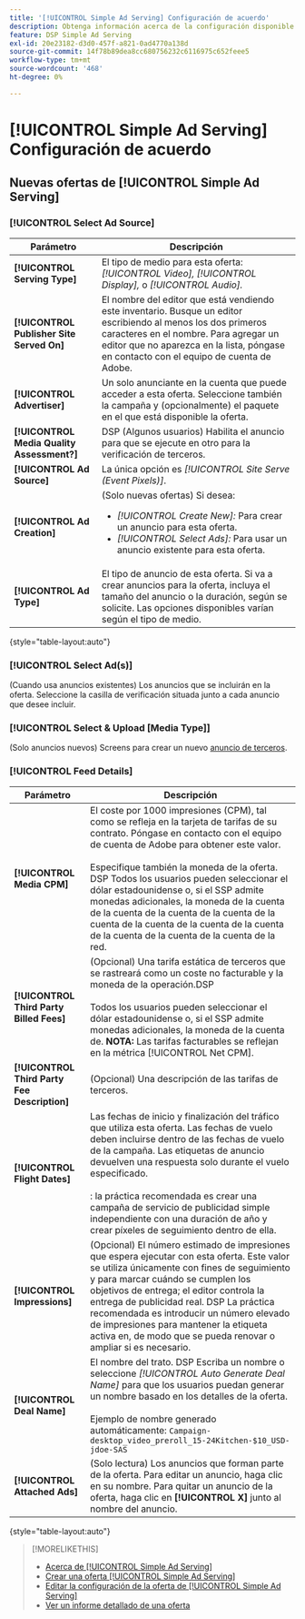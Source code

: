 ```yaml
---
title: '[!UICONTROL Simple Ad Serving] Configuración de acuerdo'
description: Obtenga información acerca de la configuración disponible para ofertas de [!UICONTROL Simple Ad Serving].
feature: DSP Simple Ad Serving
exl-id: 20e23182-d3d0-457f-a821-0ad4770a138d
source-git-commit: 14f78b89dea8cc680756232c6116975c652feee5
workflow-type: tm+mt
source-wordcount: '468'
ht-degree: 0%

---
```


# [!UICONTROL Simple Ad Serving] Configuración de acuerdo

## Nuevas ofertas de [!UICONTROL Simple Ad Serving]

### [!UICONTROL Select Ad Source]

| Parámetro | Descripción |
|-----------|-------------|
| **[!UICONTROL Serving Type]** | El tipo de medio para esta oferta: *[!UICONTROL Video],* *[!UICONTROL Display],* o *[!UICONTROL Audio].* |
| **[!UICONTROL Publisher Site Served On]** | El nombre del editor que está vendiendo este inventario. Busque un editor escribiendo al menos los dos primeros caracteres en el nombre. Para agregar un editor que no aparezca en la lista, póngase en contacto con el equipo de cuenta de Adobe. |
| **[!UICONTROL Advertiser]** | Un solo anunciante en la cuenta que puede acceder a esta oferta. Seleccione también la campaña y (opcionalmente) el paquete en el que está disponible la oferta. |
| **[!UICONTROL Media Quality Assessment?]** | DSP (Algunos usuarios) Habilita el anuncio para que se ejecute en otro para la verificación de terceros. <!-- Who can select this? It's disabled for me. Need to see if there are additional fields when this is enabled. --> |
| **[!UICONTROL Ad Source]** | La única opción es *[!UICONTROL Site Serve (Event Pixels)]*. |
| **[!UICONTROL Ad Creation]** | (Solo nuevas ofertas) Si desea:<ul><li>*[!UICONTROL Create New]:* Para crear un anuncio para esta oferta.</li><li>*[!UICONTROL Select Ads]:* Para usar un anuncio existente para esta oferta.</li></ul> |
| **[!UICONTROL Ad Type]** | El tipo de anuncio de esta oferta. Si va a crear anuncios para la oferta, incluya el tamaño del anuncio o la duración, según se solicite. Las opciones disponibles varían según el tipo de medio. |

{style="table-layout:auto"}

### [!UICONTROL Select Ad(s)]

(Cuando usa anuncios existentes) Los anuncios que se incluirán en la oferta. Seleccione la casilla de verificación situada junto a cada anuncio que desee incluir.

### [!UICONTROL Select & Upload [Media Type]]

(Solo anuncios nuevos) Screens para crear un nuevo [anuncio de terceros](/help/dsp/campaign-management/ads/ad-create-multiple.md).

### [!UICONTROL Feed Details]

| Parámetro | Descripción |
|-----------|-------------|
| **[!UICONTROL Media CPM]** | El coste por 1000 impresiones (CPM), tal como se refleja en la tarjeta de tarifas de su contrato. Póngase en contacto con el equipo de cuenta de Adobe para obtener este valor. <br><br>Especifique también la moneda de la oferta. DSP Todos los usuarios pueden seleccionar el dólar estadounidense o, si el SSP admite monedas adicionales, la moneda de la cuenta de la cuenta de la cuenta de la cuenta de la cuenta de la cuenta de la cuenta de la cuenta de la cuenta de la cuenta de la cuenta de la red. |
| **[!UICONTROL Third Party Billed Fees]** | (Opcional) Una tarifa estática de terceros que se rastreará como un coste no facturable y la moneda de la operación.DSP <br><br>Todos los usuarios pueden seleccionar el dólar estadounidense o, si el SSP admite monedas adicionales, la moneda de la cuenta de. **NOTA:** Las tarifas facturables se reflejan en la métrica [!UICONTROL Net CPM]. |
| **[!UICONTROL Third Party Fee Description]** | (Opcional) Una descripción de las tarifas de terceros. |
| **[!UICONTROL Flight Dates]** | Las fechas de inicio y finalización del tráfico que utiliza esta oferta. Las fechas de vuelo deben incluirse dentro de las fechas de vuelo de la campaña. Las etiquetas de anuncio devuelven una respuesta solo durante el vuelo especificado.<br><br>: la práctica recomendada es crear una campaña de servicio de publicidad simple independiente con una duración de año y crear píxeles de seguimiento dentro de ella. |
| **[!UICONTROL Impressions]** | (Opcional) El número estimado de impresiones que espera ejecutar con esta oferta. Este valor se utiliza únicamente con fines de seguimiento y para marcar cuándo se cumplen los objetivos de entrega; el editor controla la entrega de publicidad real. DSP La práctica recomendada es introducir un número elevado de impresiones para mantener la etiqueta activa en, de modo que se pueda renovar o ampliar si es necesario. |
| **[!UICONTROL Deal Name]** | El nombre del trato. DSP Escriba un nombre o seleccione *[!UICONTROL Auto Generate Deal Name]* para que los usuarios puedan generar un nombre basado en los detalles de la oferta.<br><br>Ejemplo de nombre generado automáticamente: `Campaign-desktop_video_preroll_15-24Kitchen-$10_USD-jdoe-SAS` |
| **[!UICONTROL Attached Ads]** | (Solo lectura) Los anuncios que forman parte de la oferta. Para editar un anuncio, haga clic en su nombre. Para quitar un anuncio de la oferta, haga clic en **[!UICONTROL X]** junto al nombre del anuncio. |

{style="table-layout:auto"}

<!-- 
## Existing Simple Ad Serving Deals

Changes aren't applied retroactively.
-->

<!-- completely different settings layout, so need a separate section for them -->

<!-- From Abhinav: Editable fields are Name, Start & End date, Impressions & CPM. Changes are not applied retroactively.

But I see:

| Parameter | Description |
|-----------|-------------|

| **[!UICONTROL Are you using Deal ID?] | (Read-only) Whether the deal was set up as a [!UICONTROL Deal ID] (*[!DNL Yes]*)  or a [!UICONTROL Simple Ad Serving] deal (*[!DNL No]*). |
| **[!UICONTROL Inventory Type] | (Read-only) The inventory type for the deal. |
| **[!UICONTROL Feed Name] | The name of the [!UICONTROL Simple Ad Serving] deal. |
| **[!UICONTROL Publisher Ad Server] | (Read-only)  |
| **[!UICONTROL Publisher maximum ad length] | The maximum length of the ad, per the publisher. |
| **[!UICONTROL Publisher minimum ad length] | The minimum length of the ad, per the publisher. |
| **[!UICONTROL Fill Type] | (Read-only)  |
| **[!UICONTROL Contracted CPM] | This field is required if billing through TubeMogul, but enter your CPM in this field to track your actual spend. |
| **[!UICONTROL 3rd party technology CPM] | (Optional)  |
| **[!UICONTROL Planned Flight Dates] | The beginning and end dates for the deal flight. These dates don't control ad delivery but are used to track delivery pacing. **THIS IS CONTRARY TO WHAT THE NEW DEAL SETTINGS ABOVE, FROM ABHINAV, SAY**> |
| **[!UICONTROL Target Impressions] | (Optional) The estimated number of impressions you expect to run using this deal. This value is used for tracking purposes only and to flag when delivery goals are met; the publisher controls actual ad delivery. The best practice is to enter a high number of impressions to keep the tag active within DSP so it can be renewed or extended if needed. |
 -->

>[!MORELIKETHIS]
>
>* [Acerca de [!UICONTROL Simple Ad Serving]](simple-deal-about.md)
>* [Crear una oferta [!UICONTROL Simple Ad Serving]](simple-deal-create.md)
>* [Editar la configuración de la oferta de [!UICONTROL Simple Ad Serving]](simple-deal-edit.md)
>* [Ver un informe detallado de una oferta](/help/dsp/inventory/deal-view-report.md)

<!-- add back when reimplemented:
>* [View Event-Tracking Pixels for a [!UICONTROL Simple Ad Serving] Deal](simple-deal-show-pixels.md)
-->
